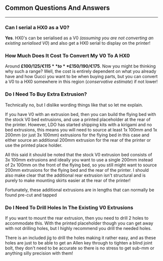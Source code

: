 ## Common Questions And Answers
---

### Can I serial a HX0 as a V0?
**Yes**. HX0's can be serialised as a V0 _(assuming you are not converting an existing serialised V0_) and also get a HX0 serial to display on the printer!

### How Much Does It Cost To Convert My V0 To A HX0
Around **£100/$125/€115** to **£150/$190/€175**. Now you might be thinking why such a range? Well, the cost is entirely dependent on what you already have and how Gucci you want to be when buying parts, but you can convert a V0 to a HX0 somewhere in this region (_conservative estimate_) if not lower!

### Do I Need To Buy Extra Extrusion?
Technically no, but I dislike wording things like that so let me explain. 

If you have V0 with an extrusion bed, then you can build the flying bed with the stock V0 bed extrusions, and use a printed placeholder at the rear of the printer. However, LDO has started shipping kits with a kirigami and no bed extrusions, this means you will need to source at least 1x 100mm and 1x 200mm (or just 3x 100mm) extrusions for the flying bed in this case and either source an additional 200mm extrusion for the rear of the printer or use the printed place holder.

All this said it should be noted that the stock V0 extrusion bed consists of 3x 100mm extrusions and ideally you want to use a single 200mm instead of 2x 100mm on the front of the flying bed, so you still might want to source 200mm extrusions for the flying bed and the rear of the printer. I should also make clear that the additional rear extrusion isn't structural and is purely to make mounting skirts easier at the rear of the printer!

Fortunately, these additional extrusions are in lengths that can normally be found pre-cut and tapped

### Do I Need To Drill Holes In The Existing V0 Extrusions
If you want to mount the rear extrusion, then you need to drill 2 holes to accommodate this. With the printed placeholder though you can get away with not drilling holes, but I highly recommend you drill the needed holes.

There is an included jig to drill the holes making it rather easy, and as these holes are just to be able to get an Allen key through to tighten a blind joint bolt, they don't need to be accurate so there is no stress to get sub-mm or anything silly precision with them!